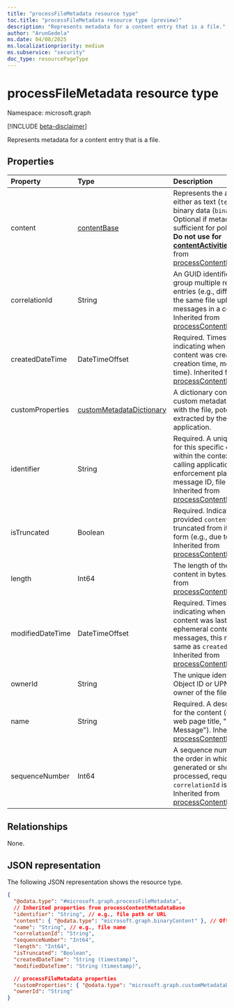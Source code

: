 ```yaml
---
title: "processFileMetadata resource type"
toc.title: "processFileMetadata resource type (preview)"
description: "Represents metadata for a content entry that is a file."
author: "ArunGedela"
ms.date: 04/08/2025
ms.localizationpriority: medium
ms.subservice: "security"
doc_type: resourcePageType
---
```


# processFileMetadata resource type

Namespace: microsoft.graph

[!INCLUDE [beta-disclaimer](../../includes/beta-disclaimer.md)]

Represents metadata for a content entry that is a file.  

## Properties

| Property         | Type                                                                                                     | Description                                                                                                           |
| :--------------- | :------------------------------------------------------------------------------------------------------- | :-------------------------------------------------------------------------------------------------------------------- |
| content          | [contentBase](../resources/contentbase.md)  | Represents the actual content, either as text (`textContent`) or binary data (`binaryContent`). Optional if metadata alone is sufficient for policy evaluation. **Do not use for [contentActivities](../api/activitiescontainer-post-contentactivities.md)** Inherited from [processContentMetadataBase](../resources/processcontentmetadatabase.md).|
| correlationId    | String                                                                         | An GUID identifier used to group multiple related content entries (e.g., different parts of the same file upload, messages in a conversation). Inherited from [processContentMetadataBase](../resources/processcontentmetadatabase.md). |
| createdDateTime  | DateTimeOffset                                                                 | Required. Timestamp indicating when the original content was created (e.g., file creation time, message sent time). Inherited from [processContentMetadataBase](../resources/processcontentmetadatabase.md). |
| customProperties | [customMetadataDictionary](../resources/custommetadatadictionary.md)  | A dictionary containing custom metadata associated with the file, potentially extracted by the calling application. |
| identifier       | String                                                                         | Required. A unique identifier for this specific content entry within the context of the calling application or enforcement plane (e.g., message ID, file path/URL). Inherited from [processContentMetadataBase](../resources/processcontentmetadatabase.md).       |
| isTruncated      | Boolean                                                                        | Required. Indicates if the provided `content` has been truncated from its original form (e.g., due to size limits). Inherited from [processContentMetadataBase](../resources/processcontentmetadatabase.md).|
| length           | Int64                                                                          | The length of the original content in bytes. Inherited from [processContentMetadataBase](../resources/processcontentmetadatabase.md). |
| modifiedDateTime | DateTimeOffset                                                                 | Required. Timestamp indicating when the original content was last modified. For ephemeral content like messages, this might be the same as `createdDateTime`. Inherited from [processContentMetadataBase](../resources/processcontentmetadatabase.md).                   |
| ownerId          | String                                                                                                   | The unique identifier (e.g., Object ID or UPN) of the owner of the file.                                            |
| name             | String                                                                         | Required. A descriptive name for the content (e.g., file name, web page title, "Chat Message"). Inherited from [processContentMetadataBase](../resources/processcontentmetadatabase.md).                                                                               |
| sequenceNumber   | Int64                                                                          | A sequence number indicating the order in which content was generated or should be processed, required when `correlationId` is used. Inherited from [processContentMetadataBase](../resources/processcontentmetadatabase.md).            |


## Relationships

None.

## JSON representation

The following JSON representation shows the resource type.
<!-- {
  "blockType": "resource",
  "@odata.type": "microsoft.graph.processFileMetadata",
  "baseType": "microsoft.graph.processContentMetadataBase",
  "openType": false
}-->
``` json
{
  "@odata.type": "#microsoft.graph.processFileMetadata",
  // Inherited properties from processContentMetadataBase
  "identifier": "String", // e.g., file path or URL
  "content": { "@odata.type": "microsoft.graph.binaryContent" }, // Often binaryContent
  "name": "String", // e.g., file name
  "correlationId": "String",
  "sequenceNumber": "Int64",
  "length": "Int64",
  "isTruncated": "Boolean",
  "createdDateTime": "String (timestamp)",
  "modifiedDateTime": "String (timestamp)",

  // processFileMetadata properties
  "customProperties": { "@odata.type": "microsoft.graph.customMetadataDictionary" },
  "ownerId": "String"
}
```
